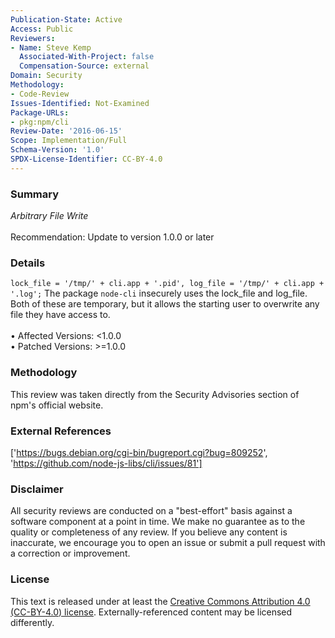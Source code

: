 ```yaml
---
Publication-State: Active
Access: Public
Reviewers:
- Name: Steve Kemp
  Associated-With-Project: false
  Compensation-Source: external
Domain: Security
Methodology:
- Code-Review
Issues-Identified: Not-Examined
Package-URLs:
- pkg:npm/cli
Review-Date: '2016-06-15'
Scope: Implementation/Full
Schema-Version: '1.0'
SPDX-License-Identifier: CC-BY-4.0
---
```

### Summary
*Arbitrary File Write*<br><br>Recommendation: Update to version 1.0.0 or later
### Details
``` lock_file = '/tmp/' + cli.app + '.pid', log_file = '/tmp/' + cli.app + '.log'; ``` The package `node-cli` insecurely uses the lock_file and log_file. Both of these are temporary, but it allows the starting user to overwrite any file they have access to.
<br><br>• Affected Versions: <1.0.0
<br>• Patched Versions: >=1.0.0
### Methodology
This review was taken directly from the Security Advisories section of npm's official website.
### External References
['https://bugs.debian.org/cgi-bin/bugreport.cgi?bug=809252', 'https://github.com/node-js-libs/cli/issues/81']
### Disclaimer
All security reviews are conducted on a "best-effort" basis against a software component at a point in time. We make no guarantee as to the quality or completeness of any review. If you believe any content is inaccurate, we encourage you to open an issue or submit a pull request with a correction or improvement.
### License
This text is released under at least the [Creative Commons Attribution 4.0 (CC-BY-4.0) license](https://creativecommons.org/licenses/by/4.0/legalcode.txt). Externally-referenced content may be licensed differently.
